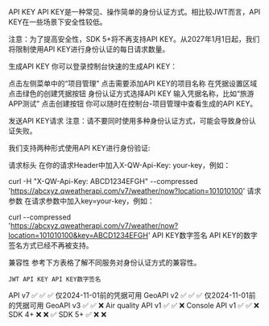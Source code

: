 API KEY 
API KEY是一种常见、操作简单的身份认证方式。相比较JWT而言，API KEY在一些场景下安全性较低。

注意：为了提高安全性，SDK 5+将不再支持API KEY。从2027年1月1日起，我们将限制使用API KEY进行身份认证的每日请求数量。

生成API KEY 
你可以登录控制台快速的生成API KEY：

点击左侧菜单中的“项目管理”
点击需要添加API KEY的项目名称
在凭据设置区域点击绿色的创建凭据按钮
身份认证方式选择API KEY
输入凭据名称，比如“旅游APP测试”
点击创建按钮
你可以随时在控制台-项目管理中查看生成的API KEY。

发送API KEY请求 
注意：请不要同时使用多种身份认证方式，可能会导致身份认证失败。

我们支持两种形式使用API KEY进行身份验证:

请求标头
在你的请求Header中加入X-QW-Api-Key: your-key，例如：

curl -H "X-QW-Api-Key: ABCD1234EFGH" --compressed \
'https://abcxyz.qweatherapi.com/v7/weather/now?location=101010100'
请求参数
在请求参数中加入key=your-key，例如：

curl --compressed \
'https://abcxyz.qweatherapi.com/v7/weather/now?location=101010100&key=ABCD1234EFGH'
API KEY数字签名 
API KEY的数字签名方式已经不再被支持。

兼容性 
参考下方表格了解不同服务对身份认证方式的兼容性。

 	JWT	API KEY	API KEY数字签名
API v7	✅	✅	✅ 仅2024-11-01前的凭据可用
GeoAPI v2	✅	✅	✅ 仅2024-11-01前的凭据可用
GeoAPI v3	✅	✅	❌
Air quality API v1	✅	✅	❌
Console API v1	✅	✅	❌
SDK 4+	❌	❌	✅
SDK 5+	✅	❌	❌